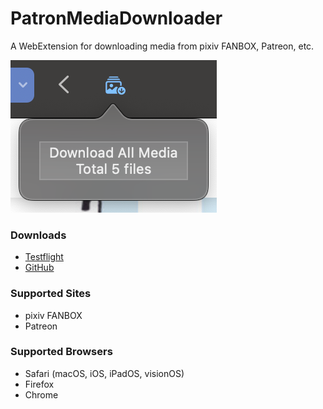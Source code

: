 # PatronMediaDownloader

A WebExtension for downloading media from pixiv FANBOX, Patreon, etc.

![Preview](./preview.png)

### Downloads

- [Testflight](https://testflight.apple.com/join/VP5uE1PG)
- [GitHub](https://github.com/sinoru/patron-media-downloader/releases)

### Supported Sites

- pixiv FANBOX
- Patreon

### Supported Browsers

- Safari (macOS, iOS, iPadOS, visionOS)
- Firefox
- Chrome
